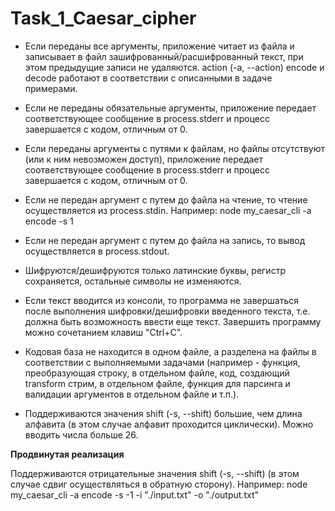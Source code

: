 # Task_1_Caesar_cipher


 - Если переданы все аргументы, приложение читает из файла и записывает в файл зашифрованный/расшифрованный текст, при этом предыдущие записи не удаляются.
action (-a, --action) encode и decode работают в соответствии с описанными в задаче примерами.

- Если не переданы обязательные аргументы, приложение передает соответствующее сообщение в process.stderr и прoцесс завершается с кодом, отличным от 0.

- Если переданы аргументы с путями к файлам, но файлы отсутствуют (или к ним невозможен доступ), приложение передает соответствующее сообщение в process.stderr и прoцесс завершается с кодом, отличным от 0.

- Если не передан аргумент с путем до файла на чтение, то чтение осуществляется из process.stdin. Например: node my_caesar_cli -a encode -s 1

- Если не передан аргумент с путем до файла на запись, то вывод осуществляется в process.stdout.

- Шифруются/дешифруются только латинские буквы, регистр сохраняется, остальные символы не изменяются.

- Если текст вводится из консоли, то программа не завершаться после выполнения шифровки/дешифровки введенного текста, т.е. должна быть возможность ввести еще текст. Завершить программу можно сочетанием клавиш "Ctrl+C".

- Кодовая база не находится в одном файле, а разделена на файлы в соответствии с выполняемыми задачами (например - функция, преобразующая строку, в отдельном файле, код, создающий transform стрим, в отдельном файле, функция для парсинга и валидации аргументов в отдельном файле и т.п.).

- Поддерживаются значения shift (-s, --shift) большие, чем длина алфавита (в этом случае алфавит проходится циклически). Можно вводить числа больше 26.

**Продвинутая реализация**

Поддерживаются отрицательные значения shift (-s, --shift) (в этом случае сдвиг осуществляться в обратную сторону). Например: node my_caesar_cli -a encode -s -1 -i "./input.txt" -o "./output.txt"
